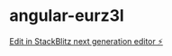 # angular-eurz3l

[Edit in StackBlitz next generation editor ⚡️](https://stackblitz.com/~/github.com/simran1002/angular-eurz3l)
